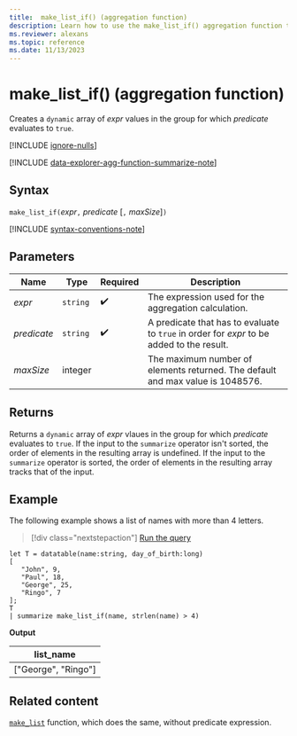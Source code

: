 ```yaml
---
title:  make_list_if() (aggregation function)
description: Learn how to use the make_list_if() aggregation function to create a dynamic JSON object of expression values where the predicate evaluates to true.
ms.reviewer: alexans
ms.topic: reference
ms.date: 11/13/2023
---
```

# make_list_if() (aggregation function)

Creates a `dynamic` array of *expr* values in the group for which *predicate* evaluates to `true`.

[!INCLUDE [ignore-nulls](../../includes/ignore-nulls.md)]

[!INCLUDE [data-explorer-agg-function-summarize-note](../../includes/data-explorer-agg-function-summarize-note.md)]

## Syntax

`make_list_if(`*expr*`,` *predicate* [`,` *maxSize*]`)`

[!INCLUDE [syntax-conventions-note](../../includes/syntax-conventions-note.md)]

## Parameters

| Name | Type | Required | Description |
|--|--|--|--|
| *expr* | `string` |  :heavy_check_mark: | The expression used for the aggregation calculation. |
| *predicate* | `string` |  :heavy_check_mark: | A predicate that has to evaluate to `true` in order for *expr* to be added to the result. |
| *maxSize* | integer |  | The maximum number of elements returned. The default and max value is 1048576. |

## Returns

Returns a `dynamic` array of *expr* vlaues in the group for which *predicate* evaluates to `true`.
If the input to the `summarize` operator isn't sorted, the order of elements in the resulting array is undefined.
If the input to the `summarize` operator is sorted, the order of elements in the resulting array tracks that of the input.

## Example

The following example shows a list of names with more than 4 letters.

> [!div class="nextstepaction"]
> <a href="https://dataexplorer.azure.com/clusters/help/databases/Samples?query=H4sIAAAAAAAAAy2OsQrCMBRF90D+4dHJQhZFUSu6Ck4i3URCiq9p8CWBJB0UP95HLXc6Z7gcwgItHOFpCq8jXATjsckluWAV67eOve5cKkNDMdhairsUAFBd4hAqBXv1x6sZiXG5m/mMMVlks9rM5saPkcVWisdBilaKL+TRe5PcB8GbF2pyuWjXTw0KOIIwTFDDCdb1D5O20PKtAAAA" target="_blank">Run the query</a>

```kusto
let T = datatable(name:string, day_of_birth:long)
[
   "John", 9,
   "Paul", 18,
   "George", 25,
   "Ringo", 7
];
T
| summarize make_list_if(name, strlen(name) > 4)
```

**Output**

|list_name|
|----|
|["George", "Ringo"]|

## Related content

[`make_list`](./make-list-aggregation-function.md) function, which does the same, without predicate expression.
